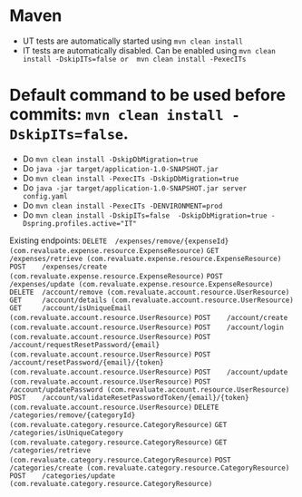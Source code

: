 # Maven
* UT tests are automatically started using `mvn clean install`
* IT tests are automatically disabled. Can be enabled using `mvn clean install -DskipITs=false or  mvn clean install -PexecITs`

# Default command to be used before commits: `mvn clean install -DskipITs=false`.
* Do `mvn clean install -DskipDbMigration=true`
* Do `java -jar target/application-1.0-SNAPSHOT.jar`
* Do `mvn clean install -PexecITs -DskipDbMigration=true`
* Do `java -jar target/application-1.0-SNAPSHOT.jar server config.yaml`
* Do `mvn clean install -PexecITs -DENVIRONMENT=prod`
* Do `mvn clean install -DskipITs=false  -DskipDbMigration=true -Dspring.profiles.active="IT"`

Existing endpoints:
    `DELETE  /expenses/remove/{expenseId} (com.revaluate.expense.resource.ExpenseResource)`
    `GET     /expenses/retrieve (com.revaluate.expense.resource.ExpenseResource)`
    `POST    /expenses/create (com.revaluate.expense.resource.ExpenseResource)`
    `POST    /expenses/update (com.revaluate.expense.resource.ExpenseResource)`
    `DELETE  /account/remove (com.revaluate.account.resource.UserResource)`
    `GET     /account/details (com.revaluate.account.resource.UserResource)`
    `GET     /account/isUniqueEmail (com.revaluate.account.resource.UserResource)`
    `POST    /account/create (com.revaluate.account.resource.UserResource)`
    `POST    /account/login (com.revaluate.account.resource.UserResource)`
    `POST    /account/requestResetPassword/{email} (com.revaluate.account.resource.UserResource)`
    `POST    /account/resetPassword/{email}/{token} (com.revaluate.account.resource.UserResource)`
    `POST    /account/update (com.revaluate.account.resource.UserResource)`
    `POST    /account/updatePassword (com.revaluate.account.resource.UserResource)`
    `POST    /account/validateResetPasswordToken/{email}/{token} (com.revaluate.account.resource.UserResource)`
    `DELETE  /categories/remove/{categoryId} (com.revaluate.category.resource.CategoryResource)`
    `GET     /categories/isUniqueCategory (com.revaluate.category.resource.CategoryResource)`
    `GET     /categories/retrieve (com.revaluate.category.resource.CategoryResource)`
    `POST    /categories/create (com.revaluate.category.resource.CategoryResource)`
    `POST    /categories/update (com.revaluate.category.resource.CategoryResource)`
